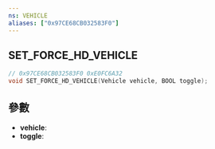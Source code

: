 ```yaml
---
ns: VEHICLE
aliases: ["0x97CE68CB032583F0"]
---
```

## SET_FORCE_HD_VEHICLE

```c
// 0x97CE68CB032583F0 0xE0FC6A32
void SET_FORCE_HD_VEHICLE(Vehicle vehicle, BOOL toggle);
```


## 參數
* **vehicle**: 
* **toggle**: 

